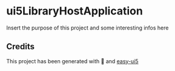 # ui5LibraryHostApplication

Insert the purpose of this project and some interesting infos here

## Credits

This project has been generated with 💙 and [easy-ui5](https://github.com/SAP)
